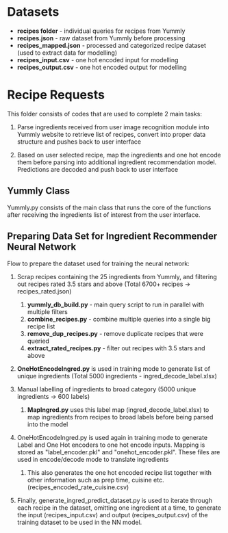 # Datasets
- **recipes folder** - individual queries for recipes from Yummly
- **recipes.json** - raw dataset from Yummly before processing
- **recipes_mapped.json** - processed and categorized recipe dataset (used to extract data for modelling)
- **recipes_input.csv** - one hot encoded input for modelling
- **recipes_output.csv** - one hot encoded output for modelling

# Recipe Requests

This folder consists of codes that are used to complete 2 main tasks:
1) Parse ingredients received from user image recognition module into Yummly website to retrieve list of recipes, convert into proper data structure and pushes back to user interface

2) Based on user selected recipe, map the ingredients and one hot encode them before parsing into additional ingredient recommendation model. Predictions are decoded and push back to user interface

## Yummly Class

Yummly.py consists of the main class that runs the core of the functions after receiving the ingredients list of interest from the user interface.


## Preparing Data Set for Ingredient Recommender Neural Network
Flow to prepare the dataset used for training the neural network:
1) Scrap recipes containing the 25 ingredients from Yummly, and filtering out recipes rated 3.5 stars and above (Total 6700+ recipes -> recipes_rated.json)
    1) **yummly_db_build.py** - main query script to run in parallel with multiple filters
    2) **combine_recipes.py** - combine multiple queries into a single big recipe list
    3) **remove_dup_recipes.py** - remove duplicate recipes that were queried
    4) **extract_rated_recipes.py** - filter out recipes with 3.5 stars and above

2) **OneHotEncodeIngred.py** is used in training mode to generate list of unique ingredients (Total 5000 ingredients - ingred_decode_label.xlsx)

3) Manual labelling of ingredients to broad category (5000 unique ingredients -> 600 labels)
    1) **MapIngred.py** uses this label map (ingred_decode_label.xlsx) to map ingredients from recipes to broad labels before being parsed into the model

4) OneHotEncodeIngred.py is used again in training mode to generate Label and One Hot encoders to one hot encode inputs. Mapping is stored as "label_encoder.pkl" and "onehot_encoder.pkl". These files are used in encode/decode mode to translate ingredients
    1) This also generates the one hot encoded recipe list together with other information such as prep time, cuisine etc. (recipes_encoded_rate_cuisine.csv)

5) Finally, generate_ingred_predict_dataset.py is used to iterate through each recipe in the dataset, omitting one ingredient at a time, to generate the input (recipes_input.csv) and output (recipes_output.csv) of the training dataset to be used in the NN model.

